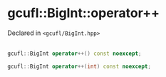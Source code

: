 # gcufl::BigInt::operator++
Declared in `<gcufl/BigInt.hpp>`
<br/><br/>
```cpp
gcufl::BigInt operator++() const noexcept;

gcufl::BigInt operator++(int) const noexcept;
```
